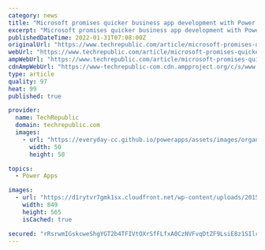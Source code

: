 ```yaml
---
category: news
title: "Microsoft promises quicker business app development with Power Apps"
excerpt: "Microsoft promises quicker business app development with Power Apps Your email has been sent An enterprise that can create and deploy business applications quickly has a definite advantage over ..."
publishedDateTime: 2022-01-31T07:08:00Z
originalUrl: "https://www.techrepublic.com/article/microsoft-promises-quicker-business-app-development-with-power-apps/"
webUrl: "https://www.techrepublic.com/article/microsoft-promises-quicker-business-app-development-with-power-apps/"
ampWebUrl: "https://www.techrepublic.com/article/microsoft-promises-quicker-business-app-development-with-power-apps/amp/"
cdnAmpWebUrl: "https://www-techrepublic-com.cdn.ampproject.org/c/s/www.techrepublic.com/article/microsoft-promises-quicker-business-app-development-with-power-apps/amp/"
type: article
quality: 97
heat: 99
published: true

provider:
  name: TechRepublic
  domain: techrepublic.com
  images:
    - url: "https://everyday-cc.github.io/powerapps/assets/images/organizations/techrepublic.com-50x50.jpg"
      width: 50
      height: 50

topics:
  - Power Apps

images:
  - url: "https://d1rytvr7gmk1sx.cloudfront.net/wp-content/uploads/2015/05/appsistock000053308722small.jpg"
    width: 849
    height: 565
    isCached: true

secured: "rRsrwmIGskcweShgYGT2b4TFIVtOXrSfFLfxA0CzNVFvqDtZF9LsiE8z1SIlcUE0wy3Zuc1tWUFszVe0xxqWa1W8p2udzpW3JHI09mzJv0yHdYro1Ioyn0iZ6UvNnaerKO9djDSewSVE3l0Ng/BBUqFuXLXP1kvJbzuOz/Q48uz/bZF8YK9D1/wctjoQLP07LBdCRSWD3yOXZWDWUjd3bm2tB/TYdJppYQGp2MDggl1C0TIZvXX96kGVG+L9uQzkeBnn2PACYRdNppgGVATaox3uK2JP7BKHvo0YONh4TfHXTZgij1t28mSAU4Tk9j2v/30DmWpGrKUappieQ8yqYKDZCzWFbZZB9w1vXQBeuZM=;xicPW96uUFjz1GXXyTxSMQ=="
---
```


